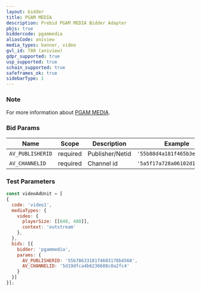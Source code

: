 ```yaml
---
layout: bidder
title: PGAM MEDIA
description: Prebid PGAM MEDIA Bidder Adapter
pbjs: true
biddercode: pgammedia
aliasCode: aniview
media_types: banner, video
gvl_id: 780 (aniview)
gdpr_supported: true
usp_supported: true
schain_supported: true
safeframes_ok: true
sidebarType: 1
---
```


### Note

For more information about [PGAM MEDIA](https://pgammedia.com/).

### Bid Params

| Name             | Scope    | Description      | Example                      | Type     |
|------------------|----------|------------------|------------------------------|----------|
| `AV_PUBLISHERID` | required | Publisher/Netid  | `'55b88d4a181f465b3e8b4567'` | `string` |
| `AV_CHANNELID`   | required | Channel id       | `'5a5f17a728a06102d14c2718'` | `string` |

### Test Parameters

```javascript
const videoAdUnit = [
{
  code: 'video1',
  mediaTypes: {
    video: {
      playerSize: [[640, 480]],
      context: 'outstream'
    },
  },
  bids: [{
    bidder: 'pgammedia',
    params: {
      AV_PUBLISHERID: '55b78633181f4603178b4568',
      AV_CHANNELID: '5d19dfca4b6236688c0a2fc4'
    }
  }]
}];
```
